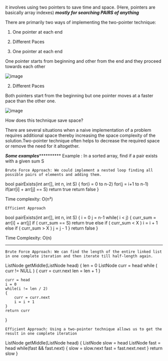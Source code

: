 it involves using two pointers to save time and space. (Here, pointers are basically array indexes) ***mostly for searching PAIRS of anything***

There are primarily two ways of implementing the two-pointer technique:
1. One pointer at each end
2. Different Paces


1. One pointer at each end

One pointer starts from beginning and other from the end and they proceed towards each other

![image](https://user-images.githubusercontent.com/93143005/173850695-83d74590-4d61-47bb-9b31-9df9f3963326.png)

2. Different Paces

Both pointers start from the beginning but one pointer moves at a faster pace than the other one.

![image](https://user-images.githubusercontent.com/93143005/173850826-a1378c9d-11bc-468c-96f6-8408c7ddaa83.png)




How does this technique save space?

There are several situations when a naive implementation of a problem requires additional space thereby increasing the space complexity
of the solution.Two-pointer technique often helps to decrease the required space or remove the need for it altogether.

*********************************************Some examples*******************************************************
    Example : In a sorted array, find if a pair exists with a given sum S

    Brute Force Approach: We could implement a nested loop finding all possible pairs of elements and adding them.

bool pairExists(int arr[], int n, int S)
{
    for(i = 0 to n-2)
        for(j = i+1 to n-1)
            if(arr[i] + arr[j] == S)
                return true
    return false
}

Time complexity: O(n²)

    Efficient Approach

bool pairExists(int arr[], int n, int S)
{
    i = 0
    j = n-1
    while( i < j)
    {
        curr_sum = arr[i] + arr[j]
        if ( curr_sum == S)
            return true
        else if ( curr_sum < X )
            i = i + 1
        else if ( curr_sum > X )
            j = j - 1
    }
    return false
}

Time Complexity: O(n)


---------------------------------------------------------------------------------------------------------------------------

    Brute Force Approach: We can find the length of the entire linked list in one complete iteration and then iterate till half-length again.

ListNode getMiddle(ListNode head)
{
    len = 0
    ListNode curr = head
    while ( curr != NULL )
    {
        curr = curr.next
        len = len + 1
    }
    
    curr = head
    i = 0
    while(i != len / 2)
    {
        curr = curr.next
        i = i + 1
    }
    return curr
}

    Efficient Approach: Using a two-pointer technique allows us to get the result in one complete iteration

ListNode getMiddle(ListNode head)
{
    ListNode slow = head
    ListNode fast = head
   while(fast && fast.next)
    {
        slow = slow.next
        fast = fast.next.next
    }
   return slow
}
